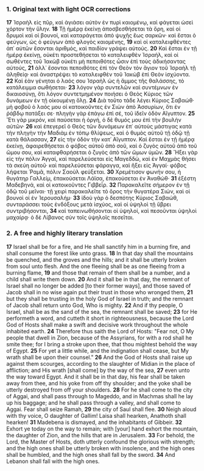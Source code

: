 ### 1. Original text with light OCR corrections

**17** Ἰσραὴλ εἰς πῦρ, καὶ ἁγιάσει αὐτὸν ἐν πυρὶ καιομένῳ, καὶ φάγεται ὡσεὶ χόρτον τὴν ὕλην.
**18** Τῇ ἡμέρᾳ ἐκείνῃ ἀποσβεσθήσεται τὰ ὄρη, καὶ οἱ δρυμοὶ καὶ οἱ βουνοί, καὶ καταράγεται ἀπὸ ψυχῆς ἕως σαρκῶν· καὶ ἔσται ὁ φεύγων, ὡς ὁ φεύγων ἀπὸ φλογὸς καιομένης,
**19** καὶ οἱ καταλειφθέντες ἀπ᾿ αὐτῶν ἔσονται ἀριθμός, καὶ παιδίον γράψει αὐτούς.
**20** Καὶ ἔσται ἐν τῇ ἡμέρᾳ ἐκείνῃ, οὐκέτι προστεθήσεται τὸ καταλειφθὲν Ἰσραήλ, καὶ οἱ σωθέντες τοῦ Ἰακὼβ οὐκέτι μὴ πεποιθότες ὦσιν ἐπὶ τοὺς ἀδικήσαντας αὐτούς,
**21** ἀλλ᾿ ἔσονται πεποιθότες ἐπὶ τὸν Θεὸν τὸν ἅγιον τοῦ Ἰσραὴλ τῇ ἀληθείᾳ· καὶ ἀναστρέψει τὸ καταλειφθὲν τοῦ Ἰακὼβ ἐπὶ Θεὸν ἰσχύοντα.
**22** Καὶ ἐὰν γένηται ὁ λαός σου Ἰσραὴλ ὡς ἡ ἄμμος τῆς θαλάσσης, τὸ κατάλειμμα σωθήσεται·
**23** λόγον γὰρ συντελῶν καὶ συντέμνων ἐν δικαιοσύνῃ, ὅτι λόγον συντετμημένον ποιήσει ὁ Θεὸς Κύριος τῶν δυνάμεων ἐν τῇ οἰκουμένῃ ὅλῃ.
**24** Διὰ τοῦτο τάδε λέγει Κύριος Σαβαώθ· μὴ φοβοῦ ὁ λαός μου οἱ κατοικοῦντες ἐν Σιὼν ἀπὸ Ἀσσυρίων, ὅτι ἐν ῥάβδῳ πατάξει σε· πληγὴν γὰρ ἐπάγω ἐπὶ σέ, τοῦ ἰδεῖν ὁδὸν Αἴγυπτον.
**25** Ἔτι γὰρ μικρόν, καὶ παύσεται ἡ ὀργή, ὁ δὲ θυμός μου ἐπὶ τὴν βουλὴν αὐτῶν·
**26** καὶ ἐπεγερεῖ ὁ Θεὸς τῶν δυνάμεων ἐπ᾿ αὐτοὺς μάστιγας κατὰ τὴν πληγὴν τὴν Μαδιὰμ ἐν τόπῳ θλίψεως, καὶ ὁ θυμὸς αὐτοῦ τῇ ὁδῷ τῇ κατὰ θάλασσαν,
**27** εἰς τὴν ὁδὸν τὴν κατ᾿ Αἴγυπτον. Καὶ ἔσται ἐν τῇ ἡμέρᾳ ἐκείνῃ, ἀφαιρεθήσεται ὁ φόβος αὐτοῦ ἀπὸ σοῦ, καὶ ὁ ζυγὸς αὐτοῦ ἀπὸ τοῦ ὤμου σου, καὶ καταφθαρήσεται ὁ ζυγὸς ἀπὸ τῶν ὤμων ὑμῶν.
**28** Ἤξει γὰρ εἰς τὴν πόλιν Ἀγγαί, καὶ παρελεύσεται εἰς Μαγεδδὼ, καὶ ἐν Μαχμὰς θήσει τὰ σκεύη αὐτοῦ· καὶ παρελεύσεται φάραγγα, καὶ ἥξει εἰς Ἀγγαί· φόβος λήψεται Ῥαμᾶ, πόλιν Σαοὺλ φεύξεται.
**30** Χρεμέτισον φωνήν σου, ἡ θυγάτηρ Γαλλείμ, ἐπακούσεται Λάϊσα, ἐπακούσεται ἐν Ἀναθώθ·
**31** ἐξέστη Μαδεβηνά, καὶ οἱ κατοικοῦντες Γιββεΐρ.
**32** Παρακαλεῖτε σήμερον ἐν τῇ ὁδῷ τοῦ μεῖναι· τῇ χειρὶ παρακαλεῖτε τὸ ὄρος τὴν θυγατέρα Σιών, καὶ οἱ βουνοὶ οἱ ἐν Ἱερουσαλήμ·
**33** ἰδοὺ γὰρ ὁ δεσπότης Κύριος Σαβαώθ, συνταράσσει τοὺς ἐνδόξους μετὰ ἰσχύος, καὶ οἱ ὑψηλοὶ τῇ ὕβρει συντριβήσονται,
**34** καὶ ταπεινωθήσονται οἱ ὑψηλοί, καὶ πεσοῦνται ὑψηλοὶ μαχαίρᾳ· ὁ δὲ Λίβανος σὺν τοῖς ὑψηλοῖς πεσεῖται.

### 2. A free and highly literary translation

**17** Israel shall be for a fire, and He shall sanctify him in a burning fire, and shall consume the forest like unto grass.
**18** In that day shall the mountains be quenched, and the groves and the hills; and it shall be utterly broken from soul unto flesh. And the one fleeing shall be as one fleeing from a burning flame,
**19** and those that remain of them shall be a number, and a child shall write them down.
**20** And it shall be in that day, the remnant of Israel shall no longer be added [to their former ways], and those saved of Jacob shall in no wise again put their trust in those who wronged them,
**21** but they shall be trusting in the holy God of Israel in truth; and the remnant of Jacob shall return unto God, Who is mighty.
**22** And if thy people, O Israel, shall be as the sand of the sea, the remnant shall be saved;
**23** for He performeth a word, and cutteth it short in righteousness, because the Lord God of Hosts shall make a swift and decisive work throughout the whole inhabited earth.
**24** Therefore thus saith the Lord of Hosts: "Fear not, O My people that dwell in Zion, because of the Assyrians, for with a rod shall he smite thee; for I bring a stroke upon thee, that thou mightest behold the way of Egypt.
**25** For yet a little while, and the indignation shall cease, but My wrath shall be upon their counsel."
**26** And the God of Hosts shall raise up against them scourges, according to the slaughter of Midian in the place of affliction; and His wrath [shall come] by the way of the sea,
**27** even unto the way toward Egypt. And it shall be in that day, his fear shall be taken away from thee, and his yoke from off thy shoulder; and the yoke shall be utterly destroyed from off your shoulders.
**28** For he shall come to the city of Aggai, and shall pass through to Mageddo, and in Machmas shall he lay up his baggage; and he shall pass through a valley, and shall come to Aggai. Fear shall seize Ramah,
**29** the city of Saul shall flee.
**30** Neigh aloud with thy voice, O daughter of Gallim! Laisa shall hearken, Anathoth shall hearken!
**31** Madebena is dismayed, and the inhabitants of Gibbeir.
**32** Exhort ye today on the way to remain; with [your] hand exhort the mountain, the daughter of Zion, and the hills that are in Jerusalem.
**33** For behold, the Lord, the Master of Hosts, doth utterly confound the glorious with strength; and the high ones shall be utterly broken with insolence, and the high ones shall be humbled, and the high ones shall fall by the sword.
**34** And Lebanon shall fall with the high ones.